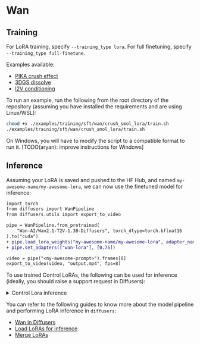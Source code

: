 # Wan

## Training

For LoRA training, specify `--training_type lora`. For full finetuning, specify `--training_type full-finetune`.

Examples available:
- [PIKA crush effect](../../examples/training/sft/wan/crush_smol_lora/)
- [3DGS dissolve](../../examples/training/sft/wan/3dgs_dissolve/)
- [I2V conditioning](../../examples/training/control/wan/image_condition/)

To run an example, run the following from the root directory of the repository (assuming you have installed the requirements and are using Linux/WSL):

```bash
chmod +x ./examples/training/sft/wan/crush_smol_lora/train.sh
./examples/training/sft/wan/crush_smol_lora/train.sh
```

On Windows, you will have to modify the script to a compatible format to run it. [TODO(aryan): improve instructions for Windows]

## Inference

Assuming your LoRA is saved and pushed to the HF Hub, and named `my-awesome-name/my-awesome-lora`, we can now use the finetuned model for inference:

```diff
import torch
from diffusers import WanPipeline
from diffusers.utils import export_to_video

pipe = WanPipeline.from_pretrained(
    "Wan-AI/Wan2.1-T2V-1.3B-Diffusers", torch_dtype=torch.bfloat16
).to("cuda")
+ pipe.load_lora_weights("my-awesome-name/my-awesome-lora", adapter_name="wan-lora")
+ pipe.set_adapters(["wan-lora"], [0.75])

video = pipe("<my-awesome-prompt>").frames[0]
export_to_video(video, "output.mp4", fps=8)
```

To use trained Control LoRAs, the following can be used for inference (ideally, you should raise a support request in Diffusers):

<details>
<summary> Control Lora inference </summary>

```python
import numpy as np
import torch
from diffusers import WanPipeline
from diffusers.utils import export_to_video, load_video
from finetrainers.trainer.control_trainer.data import apply_frame_conditioning_on_latents
from finetrainers.models.utils import _expand_conv3d_with_zeroed_weights
from finetrainers.patches import load_lora_weights
from finetrainers.patches.dependencies.diffusers.control import control_channel_concat

dtype = torch.bfloat16
device = torch.device("cuda")
generator = torch.Generator().manual_seed(0)

pipe = WanPipeline.from_pretrained("Wan-AI/Wan2.1-T2V-1.3B-Diffusers", torch_dtype=dtype).to(device)

in_channels = pipe.transformer.config.in_channels
patch_channels = pipe.transformer.patch_embedding.in_channels
pipe.transformer.patch_embedding = _expand_conv3d_with_zeroed_weights(pipe.transformer.patch_embedding, new_in_channels=2 * patch_channels)

load_lora_weights(pipe, "/raid/aryan/wan-control-image-condition", "wan-lora")
pipe.to(device)

prompt = "The video shows a vibrant green Mustang GT parked in a parking lot. The car is positioned at an angle, showcasing its sleek design and black rims. The car's hood is black, contrasting with the green body. The Mustang GT logo is visible on the side of the car. The parking lot appears to be empty, with the car being the main focus of the video. The car's position and the absence of other vehicles suggest that the video might be a promotional or showcase video for the Mustang GT. The overall style of the video is simple and straightforward, focusing on the car and its design."
control_video = load_video("examples/training/control/wan/image_condition/validation_dataset/0.mp4")
height, width, num_frames = 480, 704, 49

# Take evenly space `num_frames` frames from the control video
indices = np.linspace(0, len(control_video) - 1, num_frames).astype(int)
control_video = [control_video[i] for i in indices]

with torch.no_grad():
    latents = pipe.prepare_latents(1, in_channels, height, width, num_frames, dtype, device, generator)
    latents_mean = torch.tensor(pipe.vae.config.latents_mean).view(1, -1, 1, 1, 1).to(latents)
    latents_std = 1.0 / torch.tensor(pipe.vae.config.latents_std).view(1, -1, 1, 1, 1).to(latents)
    control_video = pipe.video_processor.preprocess_video(control_video, height=height, width=width)
    control_video = control_video.to(device=device, dtype=dtype)
    control_latents = pipe.vae.encode(control_video).latent_dist.sample(generator=generator)
    control_latents = ((control_latents.float() - latents_mean) * latents_std).to(dtype)
    control_latents = apply_frame_conditioning_on_latents(
        control_latents,
        expected_num_frames=latents.size(2),
        channel_dim=1,
        frame_dim=2,
        frame_conditioning_type="index",
        frame_conditioning_index=0,
        concatenate_mask=False,
    )

with control_channel_concat(pipe.transformer, ["hidden_states"], [control_latents], dims=[1]):
    video = pipe(prompt, latents=latents, num_inference_steps=30, generator=generator).frames[0]

export_to_video(video, "output.mp4", fps=16)
```
</details>

You can refer to the following guides to know more about the model pipeline and performing LoRA inference in `diffusers`:

- [Wan in Diffusers](https://huggingface.co/docs/diffusers/main/en/api/pipelines/wan)
- [Load LoRAs for inference](https://huggingface.co/docs/diffusers/main/en/tutorials/using_peft_for_inference)
- [Merge LoRAs](https://huggingface.co/docs/diffusers/main/en/using-diffusers/merge_loras)
